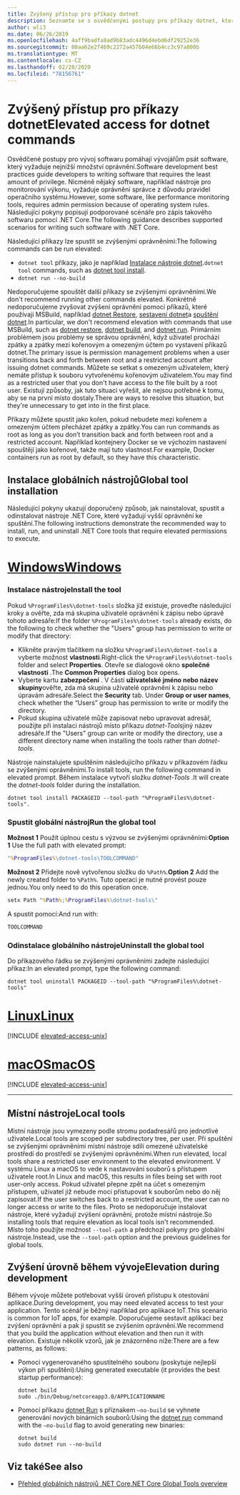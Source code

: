 ```yaml
---
title: Zvýšený přístup pro příkazy dotnet
description: Seznamte se s osvědčenými postupy pro příkazy dotnet, které vyžadují vyšší přístup.
author: wli3
ms.date: 06/26/2019
ms.openlocfilehash: 4aff9badfa8ad9b83adc4496d4ebd6df29252e36
ms.sourcegitcommit: 00aa62e2f469c2272a457b04e66b4cc3c97a800b
ms.translationtype: MT
ms.contentlocale: cs-CZ
ms.lasthandoff: 02/28/2020
ms.locfileid: "78156761"
---
```

# <a name="elevated-access-for-dotnet-commands"></a><span data-ttu-id="b6ccf-103">Zvýšený přístup pro příkazy dotnet</span><span class="sxs-lookup"><span data-stu-id="b6ccf-103">Elevated access for dotnet commands</span></span>

<span data-ttu-id="b6ccf-104">Osvědčené postupy pro vývoj softwaru pomáhají vývojářům psát software, který vyžaduje nejnižší množství oprávnění.</span><span class="sxs-lookup"><span data-stu-id="b6ccf-104">Software development best practices guide developers to writing software that requires the least amount of privilege.</span></span> <span data-ttu-id="b6ccf-105">Nicméně nějaký software, například nástroje pro monitorování výkonu, vyžaduje oprávnění správce z důvodu pravidel operačního systému.</span><span class="sxs-lookup"><span data-stu-id="b6ccf-105">However, some software, like performance monitoring tools, requires admin permission because of operating system rules.</span></span> <span data-ttu-id="b6ccf-106">Následující pokyny popisují podporované scénáře pro zápis takového softwaru pomocí .NET Core.</span><span class="sxs-lookup"><span data-stu-id="b6ccf-106">The following guidance describes supported scenarios for writing such software with .NET Core.</span></span>

<span data-ttu-id="b6ccf-107">Následující příkazy lze spustit se zvýšenými oprávněními:</span><span class="sxs-lookup"><span data-stu-id="b6ccf-107">The following commands can be run elevated:</span></span>

- <span data-ttu-id="b6ccf-108">`dotnet tool` příkazy, jako je například [Instalace nástroje dotnet](dotnet-tool-install.md).</span><span class="sxs-lookup"><span data-stu-id="b6ccf-108">`dotnet tool` commands, such as [dotnet tool install](dotnet-tool-install.md).</span></span>
- `dotnet run --no-build`

<span data-ttu-id="b6ccf-109">Nedoporučujeme spouštět další příkazy se zvýšenými oprávněními.</span><span class="sxs-lookup"><span data-stu-id="b6ccf-109">We don't recommend running other commands elevated.</span></span> <span data-ttu-id="b6ccf-110">Konkrétně nedoporučujeme zvyšovat zvýšení oprávnění pomocí příkazů, které používají MSBuild, například [dotnet Restore](dotnet-restore.md), [sestavení dotnet](dotnet-build.md)a [spuštění dotnet](dotnet-run.md).</span><span class="sxs-lookup"><span data-stu-id="b6ccf-110">In particular, we don't recommend elevation with commands that use MSBuild, such as [dotnet restore](dotnet-restore.md), [dotnet build](dotnet-build.md), and [dotnet run](dotnet-run.md).</span></span> <span data-ttu-id="b6ccf-111">Primárním problémem jsou problémy se správou oprávnění, když uživatel prochází zpátky a zpátky mezi kořenovým a omezeným účtem po vystavení příkazů dotnet.</span><span class="sxs-lookup"><span data-stu-id="b6ccf-111">The primary issue is permission management problems when a user transitions back and forth between root and a restricted account after issuing dotnet commands.</span></span> <span data-ttu-id="b6ccf-112">Můžete se setkat s omezeným uživatelem, který nemáte přístup k souboru vytvořenému kořenovým uživatelem.</span><span class="sxs-lookup"><span data-stu-id="b6ccf-112">You may find as a restricted user that you don't have access to the file built by a root user.</span></span> <span data-ttu-id="b6ccf-113">Existují způsoby, jak tuto situaci vyřešit, ale nejsou potřebné k tomu, aby se na první místo dostaly.</span><span class="sxs-lookup"><span data-stu-id="b6ccf-113">There are ways to resolve this situation, but they're unnecessary to get into in the first place.</span></span>

<span data-ttu-id="b6ccf-114">Příkazy můžete spustit jako kořen, pokud nebudete mezi kořenem a omezeným účtem přecházet zpátky a zpátky.</span><span class="sxs-lookup"><span data-stu-id="b6ccf-114">You can run commands as root as long as you don’t transition back and forth between root and a restricted account.</span></span> <span data-ttu-id="b6ccf-115">Například kontejnery Docker se ve výchozím nastavení spouštějí jako kořenové, takže mají tuto vlastnost.</span><span class="sxs-lookup"><span data-stu-id="b6ccf-115">For example, Docker containers run as root by default, so they have this characteristic.</span></span>

## <a name="global-tool-installation"></a><span data-ttu-id="b6ccf-116">Instalace globálních nástrojů</span><span class="sxs-lookup"><span data-stu-id="b6ccf-116">Global tool installation</span></span>

<span data-ttu-id="b6ccf-117">Následující pokyny ukazují doporučený způsob, jak nainstalovat, spustit a odinstalovat nástroje .NET Core, které vyžadují vyšší oprávnění ke spuštění.</span><span class="sxs-lookup"><span data-stu-id="b6ccf-117">The following instructions demonstrate the recommended way to install, run, and uninstall .NET Core tools that require elevated permissions to execute.</span></span>

<!-- markdownlint-disable MD025 -->

# <a name="windows"></a>[<span data-ttu-id="b6ccf-118">Windows</span><span class="sxs-lookup"><span data-stu-id="b6ccf-118">Windows</span></span>](#tab/windows)

### <a name="install-the-tool"></a><span data-ttu-id="b6ccf-119">Instalace nástroje</span><span class="sxs-lookup"><span data-stu-id="b6ccf-119">Install the tool</span></span>

<span data-ttu-id="b6ccf-120">Pokud `%ProgramFiles%\dotnet-tools` složka již existuje, proveďte následující kroky a ověřte, zda má skupina uživatelé oprávnění k zápisu nebo úpravě tohoto adresáře:</span><span class="sxs-lookup"><span data-stu-id="b6ccf-120">If the folder `%ProgramFiles%\dotnet-tools` already exists, do the following to check whether the "Users" group has permission to write or modify that directory:</span></span>

- <span data-ttu-id="b6ccf-121">Klikněte pravým tlačítkem na složku `%ProgramFiles%\dotnet-tools` a vyberte možnost **vlastnosti**.</span><span class="sxs-lookup"><span data-stu-id="b6ccf-121">Right-click the `%ProgramFiles%\dotnet-tools` folder and select **Properties**.</span></span> <span data-ttu-id="b6ccf-122">Otevře se dialogové okno **společné vlastnosti** .</span><span class="sxs-lookup"><span data-stu-id="b6ccf-122">The **Common Properties** dialog box opens.</span></span>
- <span data-ttu-id="b6ccf-123">Vyberte kartu **zabezpečení** . V části **uživatelské jméno nebo název skupiny**ověřte, zda má skupina uživatelé oprávnění k zápisu nebo úpravám adresáře.</span><span class="sxs-lookup"><span data-stu-id="b6ccf-123">Select the **Security** tab. Under **Group or user names**, check whether the “Users” group has permission to write or modify the directory.</span></span>
- <span data-ttu-id="b6ccf-124">Pokud skupina uživatelé může zapisovat nebo upravovat adresář, použijte při instalaci nástrojů místo příkazu *dotnet-Tools*jiný název adresáře.</span><span class="sxs-lookup"><span data-stu-id="b6ccf-124">If the "Users" group can write or modify the directory, use a different directory name when installing the tools rather than *dotnet-tools*.</span></span>

<span data-ttu-id="b6ccf-125">Nástroje nainstalujete spuštěním následujícího příkazu v příkazovém řádku se zvýšenými oprávněními.</span><span class="sxs-lookup"><span data-stu-id="b6ccf-125">To install tools, run the following command in elevated prompt.</span></span> <span data-ttu-id="b6ccf-126">Během instalace vytvoří složku *dotnet-Tools* .</span><span class="sxs-lookup"><span data-stu-id="b6ccf-126">It will create the *dotnet-tools* folder during the installation.</span></span>

```dotnetcli
dotnet tool install PACKAGEID --tool-path "%ProgramFiles%\dotnet-tools".
```

### <a name="run-the-global-tool"></a><span data-ttu-id="b6ccf-127">Spustit globální nástroj</span><span class="sxs-lookup"><span data-stu-id="b6ccf-127">Run the global tool</span></span>

<span data-ttu-id="b6ccf-128">**Možnost 1** Použít úplnou cestu s výzvou se zvýšenými oprávněními:</span><span class="sxs-lookup"><span data-stu-id="b6ccf-128">**Option 1** Use the full path with elevated prompt:</span></span>

```cmd
"%ProgramFiles%\dotnet-tools\TOOLCOMMAND"
```

<span data-ttu-id="b6ccf-129">**Možnost 2** Přidejte nově vytvořenou složku do `%Path%`.</span><span class="sxs-lookup"><span data-stu-id="b6ccf-129">**Option 2** Add the newly created folder to `%Path%`.</span></span> <span data-ttu-id="b6ccf-130">Tuto operaci je nutné provést pouze jednou.</span><span class="sxs-lookup"><span data-stu-id="b6ccf-130">You only need to do this operation once.</span></span>

```cmd
setx Path "%Path%;%ProgramFiles%\dotnet-tools\"
```

<span data-ttu-id="b6ccf-131">A spustit pomocí:</span><span class="sxs-lookup"><span data-stu-id="b6ccf-131">And run with:</span></span>

```cmd
TOOLCOMMAND
```

### <a name="uninstall-the-global-tool"></a><span data-ttu-id="b6ccf-132">Odinstalace globálního nástroje</span><span class="sxs-lookup"><span data-stu-id="b6ccf-132">Uninstall the global tool</span></span>

<span data-ttu-id="b6ccf-133">Do příkazového řádku se zvýšenými oprávněními zadejte následující příkaz:</span><span class="sxs-lookup"><span data-stu-id="b6ccf-133">In an elevated prompt, type the following command:</span></span>

```dotnetcli
dotnet tool uninstall PACKAGEID --tool-path "%ProgramFiles%\dotnet-tools"
```

# <a name="linux"></a>[<span data-ttu-id="b6ccf-134">Linux</span><span class="sxs-lookup"><span data-stu-id="b6ccf-134">Linux</span></span>](#tab/linux)

[!INCLUDE [elevated-access-unix](../../../includes/elevated-access-unix.md)]

# <a name="macos"></a>[<span data-ttu-id="b6ccf-135">macOS</span><span class="sxs-lookup"><span data-stu-id="b6ccf-135">macOS</span></span>](#tab/macos)

[!INCLUDE [elevated-access-unix](../../../includes/elevated-access-unix.md)]

---

## <a name="local-tools"></a><span data-ttu-id="b6ccf-136">Místní nástroje</span><span class="sxs-lookup"><span data-stu-id="b6ccf-136">Local tools</span></span>

<span data-ttu-id="b6ccf-137">Místní nástroje jsou vymezeny podle stromu podadresářů pro jednotlivé uživatele.</span><span class="sxs-lookup"><span data-stu-id="b6ccf-137">Local tools are scoped per subdirectory tree, per user.</span></span> <span data-ttu-id="b6ccf-138">Při spuštění se zvýšenými oprávněními místní nástroje sdílí omezené uživatelské prostředí do prostředí se zvýšenými oprávněními.</span><span class="sxs-lookup"><span data-stu-id="b6ccf-138">When run elevated, local tools share a restricted user environment to the elevated environment.</span></span> <span data-ttu-id="b6ccf-139">V systému Linux a macOS to vede k nastavování souborů s přístupem uživatele root.</span><span class="sxs-lookup"><span data-stu-id="b6ccf-139">In Linux and macOS, this results in files being set with root user-only access.</span></span> <span data-ttu-id="b6ccf-140">Pokud uživatel přepne zpět na účet s omezeným přístupem, uživatel již nebude moci přistupovat k souborům nebo do něj zapisovat.</span><span class="sxs-lookup"><span data-stu-id="b6ccf-140">If the user switches back to a restricted account, the user can no longer access or write to the files.</span></span> <span data-ttu-id="b6ccf-141">Proto se nedoporučuje instalovat nástroje, které vyžadují zvýšení oprávnění, protože místní nástroje.</span><span class="sxs-lookup"><span data-stu-id="b6ccf-141">So installing tools that require elevation as local tools isn't recommended.</span></span> <span data-ttu-id="b6ccf-142">Místo toho použijte možnost `--tool-path` a předchozí pokyny pro globální nástroje.</span><span class="sxs-lookup"><span data-stu-id="b6ccf-142">Instead, use the `--tool-path` option and the previous guidelines for global tools.</span></span>

## <a name="elevation-during-development"></a><span data-ttu-id="b6ccf-143">Zvýšení úrovně během vývoje</span><span class="sxs-lookup"><span data-stu-id="b6ccf-143">Elevation during development</span></span>

<span data-ttu-id="b6ccf-144">Během vývoje můžete potřebovat vyšší úroveň přístupu k otestování aplikace.</span><span class="sxs-lookup"><span data-stu-id="b6ccf-144">During development, you may need elevated access to test your application.</span></span> <span data-ttu-id="b6ccf-145">Tento scénář je běžný například pro aplikace IoT.</span><span class="sxs-lookup"><span data-stu-id="b6ccf-145">This scenario is common for IoT apps, for example.</span></span> <span data-ttu-id="b6ccf-146">Doporučujeme sestavit aplikaci bez zvýšení oprávnění a pak ji spustit se zvýšením oprávnění.</span><span class="sxs-lookup"><span data-stu-id="b6ccf-146">We recommend that you build the application without elevation and then run it with elevation.</span></span> <span data-ttu-id="b6ccf-147">Existuje několik vzorů, jak je znázorněno níže:</span><span class="sxs-lookup"><span data-stu-id="b6ccf-147">There are a few patterns, as follows:</span></span>

- <span data-ttu-id="b6ccf-148">Pomocí vygenerovaného spustitelného souboru (poskytuje nejlepší výkon při spuštění):</span><span class="sxs-lookup"><span data-stu-id="b6ccf-148">Using generated executable (it provides the best startup performance):</span></span>

   ```dotnetcli
   dotnet build
   sudo ./bin/Debug/netcoreapp3.0/APPLICATIONNAME
   ```

- <span data-ttu-id="b6ccf-149">Pomocí příkazu [dotnet Run](dotnet-run.md) s příznakem `—no-build` se vyhnete generování nových binárních souborů:</span><span class="sxs-lookup"><span data-stu-id="b6ccf-149">Using the [dotnet run](dotnet-run.md) command with the `—no-build` flag to avoid generating new binaries:</span></span>

   ```dotnetcli
   dotnet build
   sudo dotnet run --no-build
   ```

## <a name="see-also"></a><span data-ttu-id="b6ccf-150">Viz také</span><span class="sxs-lookup"><span data-stu-id="b6ccf-150">See also</span></span>

- [<span data-ttu-id="b6ccf-151">Přehled globálních nástrojů .NET Core</span><span class="sxs-lookup"><span data-stu-id="b6ccf-151">.NET Core Global Tools overview</span></span>](global-tools.md)
